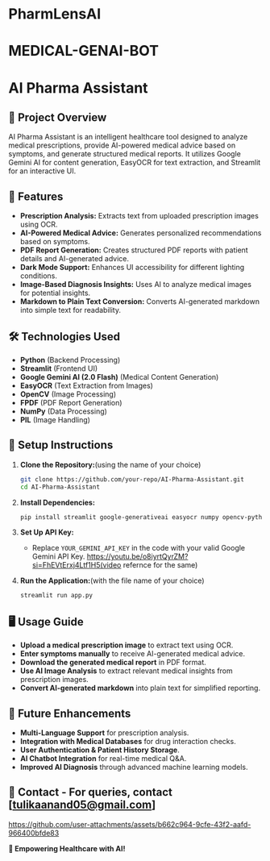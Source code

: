 # PharmLensAI

# MEDICAL-GENAI-BOT
# AI Pharma Assistant

## 📌 Project Overview
AI Pharma Assistant is an intelligent healthcare tool designed to analyze medical prescriptions, provide AI-powered medical advice based on symptoms, and generate structured medical reports. It utilizes Google Gemini AI for content generation, EasyOCR for text extraction, and Streamlit for an interactive UI.

## 🚀 Features
- **Prescription Analysis:** Extracts text from uploaded prescription images using OCR.
- **AI-Powered Medical Advice:** Generates personalized recommendations based on symptoms.
- **PDF Report Generation:** Creates structured PDF reports with patient details and AI-generated advice.
- **Dark Mode Support:** Enhances UI accessibility for different lighting conditions.
- **Image-Based Diagnosis Insights:** Uses AI to analyze medical images for potential insights.
- **Markdown to Plain Text Conversion:** Converts AI-generated markdown into simple text for readability.

## 🛠️ Technologies Used
- **Python** (Backend Processing)
- **Streamlit** (Frontend UI)
- **Google Gemini AI (2.0 Flash)** (Medical Content Generation)
- **EasyOCR** (Text Extraction from Images)
- **OpenCV** (Image Processing)
- **FPDF** (PDF Report Generation)
- **NumPy** (Data Processing)
- **PIL** (Image Handling)

## 🔧 Setup Instructions
1. **Clone the Repository:**(using the name of your choice)
   ```bash
   git clone https://github.com/your-repo/AI-Pharma-Assistant.git
   cd AI-Pharma-Assistant
   ```
2. **Install Dependencies:**
   ```bash
   pip install streamlit google-generativeai easyocr numpy opencv-python-headless pillow fpdf
   
3. **Set Up API Key:**
   - Replace `YOUR_GEMINI_API_KEY` in the code with your valid Google Gemini API Key.
https://youtu.be/o8iyrtQyrZM?si=FhEVtErxj4Ltf1H5(video refernce for the same)

4. **Run the Application:**(with the file name of your choice)
   ```bash
   streamlit run app.py
   ```

## 🖥️ Usage Guide
- **Upload a medical prescription image** to extract text using OCR.
- **Enter symptoms manually** to receive AI-generated medical advice.
- **Download the generated medical report** in PDF format.
- **Use AI Image Analysis** to extract relevant medical insights from prescription images.
- **Convert AI-generated markdown** into plain text for simplified reporting.


## 📌 Future Enhancements
- **Multi-Language Support** for prescription analysis.
- **Integration with Medical Databases** for drug interaction checks.
- **User Authentication & Patient History Storage**.
- **AI Chatbot Integration** for real-time medical Q&A.
- **Improved AI Diagnosis** through advanced machine learning models.

## 📩 Contact - For queries, contact [tulikaanand05@gmail.com]





https://github.com/user-attachments/assets/b662c964-9cfe-43f2-aafd-966400bfde83



**🚀 Empowering Healthcare with AI!**

